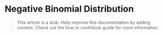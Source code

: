 # Negative Binomial Distribution

> This article is a stub. Help improve this documentation by adding content. Check out the how to contribute guide for more information. 
